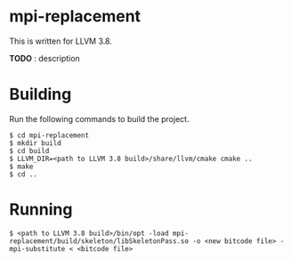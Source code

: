 # mpi-replacement

This is written for LLVM 3.8.

__TODO__ : description


# Building

Run the following commands to build the project.


    $ cd mpi-replacement
    $ mkdir build
    $ cd build
    $ LLVM_DIR=<path to LLVM 3.8 build>/share/llvm/cmake cmake ..
    $ make
    $ cd ..

# Running

    $ <path to LLVM 3.8 build>/bin/opt -load mpi-replacement/build/skeleton/libSkeletonPass.so -o <new bitcode file> -mpi-substitute < <bitcode file>
